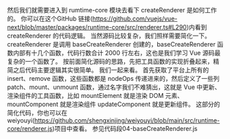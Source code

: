 然后我们就需要进入到 rumtime-core 模块去看下 createRenderer 是如何工作的。
你可以在这个GitHub 链接(https://github.com/vuejs/vue-next/blob/master/packages/runtime-core/src/renderer.ts#L290)内看到 createRenderer 的代码逻辑。
当然源码比较复杂，我们照样需要简化一下。
createRenderer 是调用 baseCreateRenderer 创建的，baseCreateRenderer 函数内部有十几个函数，代码行数合计 2000 行左右，这也是我们学习 Vue 源码最复杂的一个函数了。
按前面简化源码的思路，先把工具函数的实现折叠起来，精简之后代码主要逻辑其实很简单。
我们一起来看。
首先获取了平台上所有的 insert、remove 函数，这些函数都是 nodeOps 传递进来的，然后定义了一些列 patch、mount、unmount 函数，通过名字我们不难猜出，这就是 Vue 中更新、渲染组件的工具函数，比如 mountElement 就是渲染 DOM 元素、mountComponent 就是渲染组件 updateComponent 就是更新组件。
这部分的简化代码，你也可以在weiyouyi(https://github.com/shengxinjing/weiyouyi/blob/main/src/runtime-core/renderer.js)项目中查看。
参见代码段04-baseCreateRenderer.js